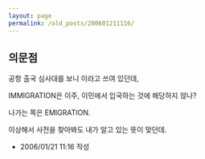 ```yaml
---
layout: page
permalink: /old_posts/200601211116/
---
```


## 의문점

공항 출국 심사대를 보니 <IMMIGRATION>이라고 쓰여 있던데,

IMMIGRATION은 이주, 이민에서 입국하는 것에 해당하지 않나?

나가는 쪽은 EMIGRATION.

이상해서 사전을 찾아봐도 내가 알고 있는 뜻이 맞던데.





- 2006/01/21 11:16 작성